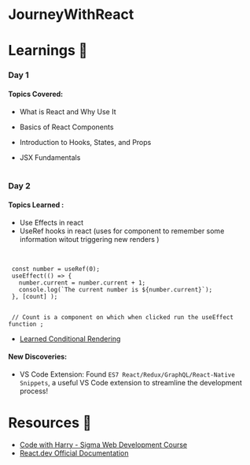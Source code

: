 # JourneyWithReact

# Learnings 📖
### Day 1
#### Topics Covered:

- What is React and Why Use It

- Basics of React Components

- Introduction to Hooks, States, and Props
- JSX Fundamentals
<br> <br>

### Day 2 
#### Topics Learned : 
 - Use Effects in react  
 - UseRef hooks in react (uses for component to remember some information witout triggering new renders ) 
 
 <br>
  
 ```
  const number = useRef(0);
  useEffect(() => {
    number.current = number.current + 1;
    console.log(`The current number is ${number.current}`);  
  }, [count] ); 
  

  // Count is a component on which when clicked run the useEffect function ;
 ```
 
- [Learned Conditional Rendering](https://react.dev/learn/conditional-rendering) 

#### New Discoveries:

- VS Code Extension: Found `ES7 React/Redux/GraphQL/React-Native Snippets`, a useful VS Code extension to streamline the development process!

# Resources 📌
 - [Code with Harry - Sigma Web Development Course](https://www.youtube.com/watch?v=bio2eP5YXyw&list=PLu0W_9lII9agq5TrH9XLIKQvv0iaF2X3w&index=108)
 - [React.dev Official Documentation](https://react.dev/learn)
